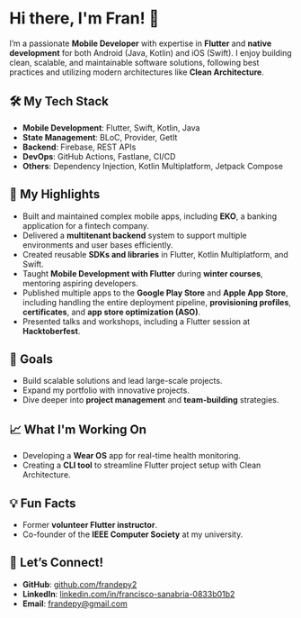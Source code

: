 # Hi there, I'm Fran! 👋

I’m a passionate **Mobile Developer** with expertise in **Flutter** and **native development** for both Android (Java, Kotlin) and iOS (Swift). I enjoy building clean, scalable, and maintainable software solutions, following best practices and utilizing modern architectures like **Clean Architecture**.

## 🛠️ My Tech Stack
- **Mobile Development**: Flutter, Swift, Kotlin, Java  
- **State Management**: BLoC, Provider, GetIt  
- **Backend**: Firebase, REST APIs  
- **DevOps**: GitHub Actions, Fastlane, CI/CD  
- **Others**: Dependency Injection, Kotlin Multiplatform, Jetpack Compose  

## 🌟 My Highlights
- Built and maintained complex mobile apps, including **EKO**, a banking application for a fintech company.
- Delivered a **multitenant backend** system to support multiple environments and user bases efficiently.
- Created reusable **SDKs and libraries** in Flutter, Kotlin Multiplatform, and Swift.
- Taught **Mobile Development with Flutter** during **winter courses**, mentoring aspiring developers.
- Published multiple apps to the **Google Play Store** and **Apple App Store**, including handling the entire deployment pipeline, **provisioning profiles**, **certificates**, and **app store optimization (ASO)**.
- Presented talks and workshops, including a Flutter session at **Hacktoberfest**.

## 🚀 Goals
- Build scalable solutions and lead large-scale projects.
- Expand my portfolio with innovative projects.
- Dive deeper into **project management** and **team-building** strategies.

## 📈 What I'm Working On
- Developing a **Wear OS** app for real-time health monitoring.
- Creating a **CLI tool** to streamline Flutter project setup with Clean Architecture.

## 💡 Fun Facts
- Former **volunteer Flutter instructor**.
- Co-founder of the **IEEE Computer Society** at my university.

## 💬 Let’s Connect!
- **GitHub**: [github.com/frandepy2](https://github.com/frandepy2)  
- **LinkedIn**: [linkedin.com/in/francisco-sanabria-0833b01b2](https://www.linkedin.com/in/francisco-sanabria-0833b01b2/)  
- **Email**: [frandepy@gmail.com](mailto:frandepy@gmail.com)

